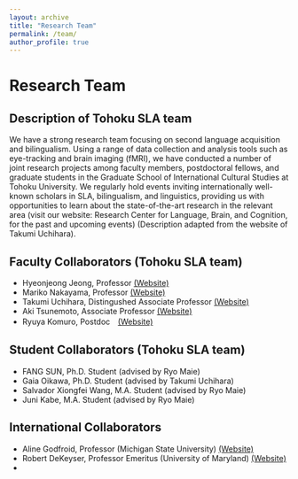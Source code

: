```yaml
---
layout: archive
title: "Research Team"
permalink: /team/
author_profile: true
---
```


# Research Team
## Description of Tohoku SLA team
We have a strong research team focusing on second language acquisition and bilingualism. Using a range of data collection and analysis tools such as eye-tracking and brain imaging (fMRI), we have conducted a number of joint research projects among faculty members, postdoctoral fellows, and graduate students in the Graduate School of International Cultural Studies at Tohoku University. We regularly hold events inviting internationally well-known scholars in SLA, bilingualism, and linguistics, providing us with opportunities to learn about the state-of-the-art research in the relevant area (visit our website: Research Center for Language, Brain, and Cognition, for the past and upcoming events) (Description adapted from the website of Takumi Uchihara).

## Faculty Collaborators (Tohoku SLA team)
- Hyeonjeong Jeong, Professor <a href="https://sites.google.com/view/hyeonjeong-jeong/home">(Website)</a>
- Mariko Nakayama, Professor <a href="https://www.intcul.tohoku.ac.jp/igpls/people/mariko-nakayama/">(Website)</a>
- Takumi Uchihara, Distingushed Associate Professor <a href="https://takumiuchihara.weebly.com/">(Website)</a>
- Aki Tsunemoto, Associate Professor <a href="https://akitsunemoto.wordpress.com/">(Website)</a>
- Ryuya Komuro, Postdoc　<a href="https://researchmap.jp/Komuro-Ryuya">(Website)</a>

## Student Collaborators (Tohoku SLA team)
- FANG SUN, Ph.D. Student (advised by Ryo Maie)
- Gaia Oikawa, Ph.D. Student (advised by Takumi Uchihara)
- Salvador Xiongfei Wang, M.A. Student (advised by Ryo Maie)
- Juni Kabe, M.A. Student (advised by Ryo Maie)
 
## International Collaborators
- Aline Godfroid, Professor (Michigan State University) <a href="https://sls.msu.edu/aline-godfroid-2/">(Website)</a>
- Robert DeKeyser, Professor Emeritus (University of Maryland) <a href="https://sllc.umd.edu/directory/robert-dekeyser">(Website)</a>
- 

